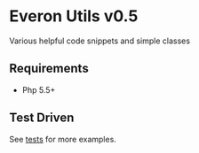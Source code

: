 # Everon Utils v0.5
Various helpful code snippets and simple classes

## Requirements
* Php 5.5+

## Test Driven
See [tests](https://github.com/oliwierptak/everon-utils/blob/development/tests/unit/) for more examples.
